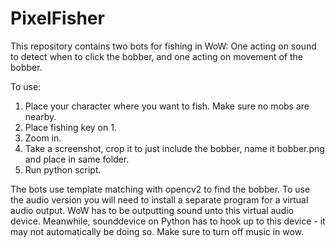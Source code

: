 # PixelFisher

This repository contains two bots for fishing in WoW: One acting on sound to detect when to click the bobber, and one acting on movement of the bobber.

To use:
1. Place your character where you want to fish. Make sure no mobs are nearby.
2. Place fishing key on 1.
3. Zoom in.
4. Take a screenshot, crop it to just include the bobber, name it bobber.png and place in same folder.
5. Run python script.


The bots use template matching with opencv2 to find the bobber. To use the audio version you will need to install a separate program for a virtual audio output. WoW has to be outputting sound unto this virtual audio device. Meanwhile, sounddevice on Python has to hook up to this device - it may not automatically be doing so. Make sure to turn off music in wow. 
